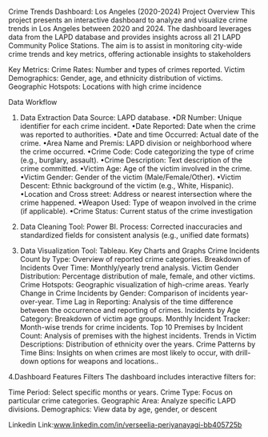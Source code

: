 Crime Trends Dashboard: Los Angeles (2020-2024)
Project Overview
This project presents an interactive dashboard to analyze and visualize crime trends in Los Angeles between 2020 and 2024. The dashboard leverages data from the LAPD database and provides insights across all 21 LAPD Community Police Stations. The aim is to assist in monitoring city-wide crime trends and key metrics, offering actionable insights to stakeholders

Key Metrics:
Crime Rates: Number and types of crimes reported.
Victim Demographics: Gender, age, and ethnicity distribution of victims.
Geographic Hotspots: Locations with high crime incidence

Data Workflow
1. Data Extraction
Data Source: LAPD database.
•DR Number: Unique identifier for each crime incident.
•Date Reported: Date when the crime was reported to authorities.
•Date and time Occurred: Actual date of the crime.
•Area Name and Premis: LAPD division or neighborhood where the crime occurred.
•Crime Code: Code categorizing the type of crime (e.g., burglary, assault).
•Crime Description: Text description of the crime committed.
•Victim Age: Age of the victim involved in the crime.
•Victim Gender: Gender of the victim (Male/Female/Other).
•Victim Descent: Ethnic background of the victim (e.g., White, Hispanic).
•Location and Cross street: Address or nearest intersection where the crime happened.
•Weapon Used: Type of weapon involved in the crime (if applicable).
•Crime Status: Current status of the crime investigation 

2. Data Cleaning
Tool: Power BI.
Process:
Corrected inaccuracies and standardized fields for consistent analysis (e.g., unified date formats)

3. Data Visualization
Tool: Tableau.
Key Charts and Graphs
Crime Incidents Count by Type: Overview of reported crime categories.
Breakdown of Incidents Over Time: Monthly/yearly trend analysis.
Victim Gender Distribution: Percentage distribution of male, female, and other victims.
Crime Hotspots: Geographic visualization of high-crime areas.
Yearly Change in Crime Incidents by Gender: Comparison of incidents year-over-year.
Time Lag in Reporting: Analysis of the time difference between the occurrence and reporting of crimes.
Incidents by Age Category: Breakdown of victim age groups.
Monthly Incident Tracker: Month-wise trends for crime incidents.
Top 10 Premises by Incident Count: Analysis of premises with the highest incidents.
Trends in Victim Descriptions: Distribution of ethnicity  over the years.
Crime Patterns by Time Bins: Insights on when crimes are most likely to occur, with drill-down options for weapons and locations..

4.Dashboard Features
Filters
The dashboard includes interactive filters for:

Time Period: Select specific months or years.
Crime Type: Focus on particular crime categories.
Geographic Area: Analyze specific LAPD divisions.
Demographics: View data by age, gender, or descent

Linkedin Link:www.linkedin.com/in/verseelia-periyanayagi-bb405725b


